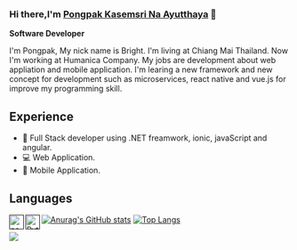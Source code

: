 ### Hi there,I'm [Pongpak Kasemsri Na Ayutthaya](http://github.com) 👋 

**Software Developer**

I'm Pongpak, My nick name is Bright. I'm living at Chiang Mai Thailand. Now I'm working at Humanica Company. My jobs are development about web appliation and mobile application.
I'm learing a new framework and new concept for development such as microservices, react native and vue.js for improve my programming skill.

## Experience
* 🔭 Full Stack developer using .NET freamwork, ionic, javaScript and angular.
* 💻 Web Application.
* 🌱 Mobile Application.

## Languages
[<img align="left" alt="node.js" width="26px" src="https://miro.medium.com/max/800/1*bc9pmTiyKR0WNPka2w3e0Q.png" />]()
[<img align="left" alt="Python" width="26px" src="https://brandslogos.com/wp-content/uploads/images/large/python-logo.png" />]()

[![Anurag's GitHub stats](https://github-readme-stats.vercel.app/api?username=brightpongpak&show_icons=true)](https://github.com/anuraghazra/github-readme-stats)
[![Top Langs](https://github-readme-stats.vercel.app/api/top-langs/?username=brightpongpak&langs_count=8&layout=compact)](https://github.com/anuraghazra/github-readme-stats)

![](https://komarev.com/ghpvc/?username=tmpongpak)



<!--
**tmpongpak/tmpongpak** is a ✨ _special_ ✨ repository because its `README.md` (this file) appears on your GitHub profile.
